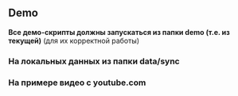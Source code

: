 ## Demo

**Все демо-скрипты должны запускаться из папки demo (т.е. из текущей)** (для их корректной работы)

### На локальных данных из папки data/sync

### На примере видео c youtube.com
